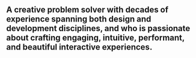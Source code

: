 ## A creative problem solver with decades of experience spanning both design and development disciplines, and who is passionate about crafting engaging, intuitive, performant, and beautiful interactive experiences.
